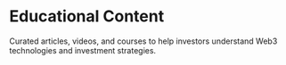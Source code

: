 # Educational Content
Curated articles, videos, and courses to help investors understand Web3 technologies and investment strategies.